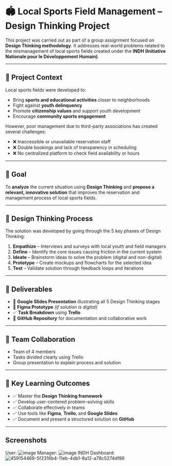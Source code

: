 # 🏟️ Local Sports Field Management – Design Thinking Project

This project was carried out as part of a group assignment focused on **Design Thinking methodology**. It addresses real-world problems related to the mismanagement of local sports fields created under the **INDH (Initiative Nationale pour le Développement Humain)**.

---

## 📌 Project Context

Local sports fields were developed to:

* Bring **sports and educational activities** closer to neighborhoods
* Fight against **youth delinquency**
* Promote **citizenship values** and support youth development
* Encourage **community sports engagement**

However, poor management due to third-party associations has created several challenges:

* ❌ Inaccessible or unavailable reservation staff
* ❌ Double bookings and lack of transparency in scheduling
* ❌ No centralized platform to check field availability or hours

---

## 🎯 Goal

To **analyze** the current situation using **Design Thinking** and **propose a relevant, innovative solution** that improves the reservation and management process of local sports fields.

---

## 🧠 Design Thinking Process

The solution was developed by going through the 5 key phases of Design Thinking:

1. **Empathize** – Interviews and surveys with local youth and field managers
2. **Define** – Identify the core issues causing friction in the current system
3. **Ideate** – Brainstorm ideas to solve the problem (digital and non-digital)
4. **Prototype** – Create mockups and flowcharts for the selected idea
5. **Test** – Validate solution through feedback loops and iterations

---

## 📂 Deliverables

* 🎤 **Google Slides Presentation** illustrating all 5 Design Thinking stages
* 🧪 **Figma Prototype** *(if solution is digital)*
* ✅ **Task Breakdown** using **Trello**
* 💾 **GitHub Repository** for documentation and collaborative work

---

## 👥 Team Collaboration

* Team of 4 members
* Tasks divided clearly using Trello
* Group presentation to explain process and solution

---

## 🧩 Key Learning Outcomes

* ✅ Master the **Design Thinking framework**
* ✅ Develop user-centered problem-solving skills
* ✅ Collaborate effectively in teams
* ✅ Use tools like **Figma**, **Trello**, and **Google Slides**
* ✅ Document and present a structured solution on **GitHub**

---
##  Screenshots
User:
![image](https://github.com/user-attachments/assets/210a1c7f-4cc4-4424-bb05-1fbea69d6a5b)
Manager: 
![image](https://github.com/user-attachments/assets/74ff4c66-126e-4bf5-b1d5-7d0ff5ac088d)
INDH Dashboard:
![459154469-5f2316b4-11eb-4db1-8a12-a78c5274df86](https://github.com/user-attachments/assets/43811280-35ad-4648-80c7-e9797538b895)

